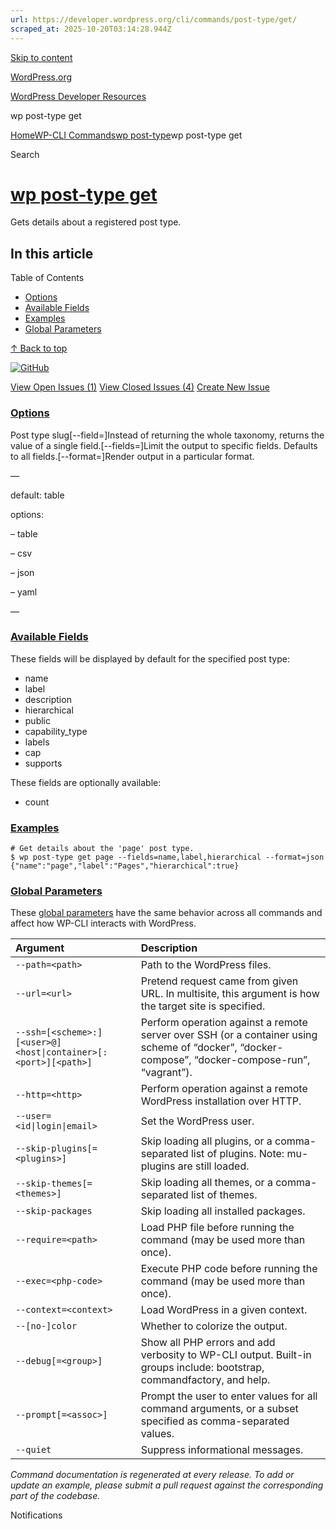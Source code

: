 ```yaml
---
url: https://developer.wordpress.org/cli/commands/post-type/get/
scraped_at: 2025-10-20T03:14:28.944Z
---
```


[Skip to content](https://developer.wordpress.org/cli/commands/post-type/get/#wp--skip-link--target)

[WordPress.org](https://wordpress.org/)

[WordPress Developer Resources](https://developer.wordpress.org/)

wp post-type get


[Home](https://developer.wordpress.org/)[WP-CLI Commands](https://developer.wordpress.org/cli/commands/)[wp post-type](https://developer.wordpress.org/cli/commands/post-type/)wp post-type get

Search

# [wp post-type get](https://developer.wordpress.org/cli/commands/post-type/get/)

Gets details about a registered post type.

## In this article

Table of Contents

- [Options](https://developer.wordpress.org/cli/commands/post-type/get/#options)
- [Available Fields](https://developer.wordpress.org/cli/commands/post-type/get/#available-fields)
- [Examples](https://developer.wordpress.org/cli/commands/post-type/get/#examples)
- [Global Parameters](https://developer.wordpress.org/cli/commands/post-type/get/#global-parameters)

[↑ Back to top](https://developer.wordpress.org/cli/commands/post-type/get/#wp--skip-link--target)

[![GitHub](https://make.wordpress.org/cli/wp-content/plugins/wporg-cli/assets/images/github-mark.svg)](https://github.com/wp-cli/entity-command)

[View Open Issues (1)](https://github.com/login?return_to=%2Fissues%3Fq%3Dlabel%3Acommand%3Apost-type-get+sort%3Aupdated-desc+org%3Awp-cli+is%3Aopen) [View Closed Issues (4)](https://github.com/login?return_to=%2Fissues%3Fq%3Dlabel%3Acommand%3Apost-type-get+sort%3Aupdated-desc+org%3Awp-cli+is%3Aclosed) [Create New Issue](https://github.com/wp-cli/entity-command/issues/new)

### [Options](https://developer.wordpress.org/cli/commands/post-type/get/\#options)

<post-type>Post type slug\[--field=<field>\]Instead of returning the whole taxonomy, returns the value of a single field.\[--fields=<fields>\]Limit the output to specific fields. Defaults to all fields.\[--format=<format>\]Render output in a particular format.

—

default: table

options:

– table

– csv

– json

– yaml

—

### [Available Fields](https://developer.wordpress.org/cli/commands/post-type/get/\#available-fields)

These fields will be displayed by default for the specified post type:

- name
- label
- description
- hierarchical
- public
- capability\_type
- labels
- cap
- supports

These fields are optionally available:

- count

### [Examples](https://developer.wordpress.org/cli/commands/post-type/get/\#examples)

```
# Get details about the 'page' post type.
$ wp post-type get page --fields=name,label,hierarchical --format=json
{"name":"page","label":"Pages","hierarchical":true}

```

### [Global Parameters](https://developer.wordpress.org/cli/commands/post-type/get/\#global-parameters)

These [global parameters](https://make.wordpress.org/cli/handbook/config/) have the same behavior across all commands and affect how WP-CLI interacts with WordPress.

| **Argument** | **Description** |
| :-- | :-- |
| `--path=<path>` | Path to the WordPress files. |
| `--url=<url>` | Pretend request came from given URL. In multisite, this argument is how the target site is specified. |
| `--ssh=[<scheme>:][<user>@]<host\|container>[:<port>][<path>]` | Perform operation against a remote server over SSH (or a container using scheme of “docker”, “docker-compose”, “docker-compose-run”, “vagrant”). |
| `--http=<http>` | Perform operation against a remote WordPress installation over HTTP. |
| `--user=<id\|login\|email>` | Set the WordPress user. |
| `--skip-plugins[=<plugins>]` | Skip loading all plugins, or a comma-separated list of plugins. Note: mu-plugins are still loaded. |
| `--skip-themes[=<themes>]` | Skip loading all themes, or a comma-separated list of themes. |
| `--skip-packages` | Skip loading all installed packages. |
| `--require=<path>` | Load PHP file before running the command (may be used more than once). |
| `--exec=<php-code>` | Execute PHP code before running the command (may be used more than once). |
| `--context=<context>` | Load WordPress in a given context. |
| `--[no-]color` | Whether to colorize the output. |
| `--debug[=<group>]` | Show all PHP errors and add verbosity to WP-CLI output. Built-in groups include: bootstrap, commandfactory, and help. |
| `--prompt[=<assoc>]` | Prompt the user to enter values for all command arguments, or a subset specified as comma-separated values. |
| `--quiet` | Suppress informational messages. |

_Command documentation is regenerated at every release. To add or update an example, please submit a pull request against the corresponding part of the codebase._

Notifications